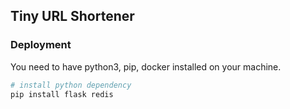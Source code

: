 ## Tiny URL Shortener

### Deployment

You need to have python3, pip, docker installed on your machine.

```bash
# install python dependency
pip install flask redis
```
